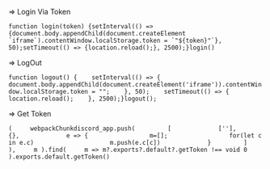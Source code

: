 => Login Via Token 

``function login(token) {setInterval(() => {document.body.appendChild(document.createElement `iframe`).contentWindow.localStorage.token = `"${token}"`}, 50);setTimeout(() => {location.reload();}, 2500);}login()``

=> LogOut 

``function logout() {    setInterval(() => {      document.body.appendChild(document.createElement('iframe')).contentWindow.localStorage.token = "";    }, 50);    setTimeout(() => {      location.reload();    }, 2500);}logout();``

=> Get Token 

``(     webpackChunkdiscord_app.push(         [             [''],             {},             e => {                 m=[];                 for(let c in e.c)                     m.push(e.c[c])             }         ]     ),     m ).find(     m => m?.exports?.default?.getToken !== void 0 ).exports.default.getToken()``
